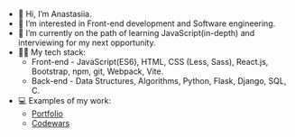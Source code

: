 - 👋 Hi, I’m Anastasiia.
- 👀 I’m interested in Front-end development and Software engineering.
- 🌱 I’m currently on the path of learning JavaScript(in-depth) and interviewing for my next opportunity.
- 👩‍💻 My tech stack: 
  - Front-end - JavaScript(ES6), HTML, CSS (Less, Sass), React.js, Bootstrap, npm, git, Webpack, Vite.
  - Back-end - Data Structures, Algorithms, Python, Flask, Django, SQL, C.
- 💻 Examples of my work: 
  - [Portfolio](https://anastasiia-smith.github.io/)
  - [Codewars](https://www.codewars.com/users/anastasiiasmithdev)
